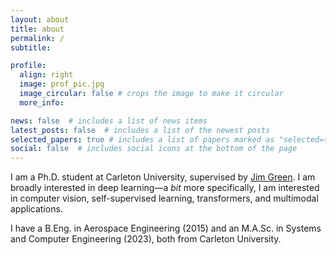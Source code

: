 ```yaml
---
layout: about
title: about
permalink: /
subtitle:

profile:
  align: right
  image: prof_pic.jpg
  image_circular: false # crops the image to make it circular
  more_info:

news: false  # includes a list of news items
latest_posts: false  # includes a list of the newest posts
selected_papers: true # includes a list of papers marked as "selected={true}"
social: false  # includes social icons at the bottom of the page
---
```


I am a Ph.D. student at Carleton University, supervised by <a href='http://www.sce.carleton.ca/faculty/green/green.php'>Jim Green</a>. I am broadly interested in deep learning—a *bit* more specifically, I am interested in computer vision, self-supervised learning, transformers, and multimodal applications.

I have a B.Eng. in Aerospace Engineering (2015) and an M.A.Sc. in Systems and Computer Engineering (2023), both from Carleton University.
